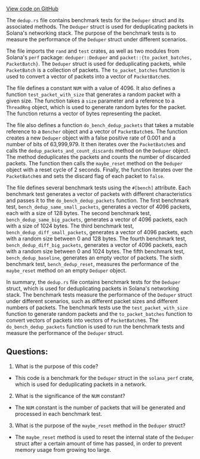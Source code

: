 
[View code on GitHub](https://github.com/solana-labs/solana/blob/master/perf/benches/dedup.rs)

The `dedup.rs` file contains benchmark tests for the `Deduper` struct and its associated methods. The `Deduper` struct is used for deduplicating packets in Solana's networking stack. The purpose of the benchmark tests is to measure the performance of the `Deduper` struct under different scenarios.

The file imports the `rand` and `test` crates, as well as two modules from Solana's `perf` package: `deduper::Deduper` and `packet::{to_packet_batches, PacketBatch}`. The `Deduper` struct is used for deduplicating packets, while `PacketBatch` is a collection of packets. The `to_packet_batches` function is used to convert a vector of packets into a vector of `PacketBatch`es.

The file defines a constant `NUM` with a value of 4096. It also defines a function `test_packet_with_size` that generates a random packet with a given size. The function takes a `size` parameter and a reference to a `ThreadRng` object, which is used to generate random bytes for the packet. The function returns a vector of bytes representing the packet.

The file also defines a function `do_bench_dedup_packets` that takes a mutable reference to a `Bencher` object and a vector of `PacketBatch`es. The function creates a new `Deduper` object with a false positive rate of 0.001 and a number of bits of 63,999,979. It then iterates over the `PacketBatch`es and calls the `dedup_packets_and_count_discards` method on the `Deduper` object. The method deduplicates the packets and counts the number of discarded packets. The function then calls the `maybe_reset` method on the `Deduper` object with a reset cycle of 2 seconds. Finally, the function iterates over the `PacketBatch`es and sets the discard flag of each packet to `false`.

The file defines several benchmark tests using the `#[bench]` attribute. Each benchmark test generates a vector of packets with different characteristics and passes it to the `do_bench_dedup_packets` function. The first benchmark test, `bench_dedup_same_small_packets`, generates a vector of 4096 packets, each with a size of 128 bytes. The second benchmark test, `bench_dedup_same_big_packets`, generates a vector of 4096 packets, each with a size of 1024 bytes. The third benchmark test, `bench_dedup_diff_small_packets`, generates a vector of 4096 packets, each with a random size between 0 and 128 bytes. The fourth benchmark test, `bench_dedup_diff_big_packets`, generates a vector of 4096 packets, each with a random size between 0 and 1024 bytes. The fifth benchmark test, `bench_dedup_baseline`, generates an empty vector of packets. The sixth benchmark test, `bench_dedup_reset`, measures the performance of the `maybe_reset` method on an empty `Deduper` object.

In summary, the `dedup.rs` file contains benchmark tests for the `Deduper` struct, which is used for deduplicating packets in Solana's networking stack. The benchmark tests measure the performance of the `Deduper` struct under different scenarios, such as different packet sizes and different numbers of packets. The benchmark tests use the `test_packet_with_size` function to generate random packets and the `to_packet_batches` function to convert vectors of packets into vectors of `PacketBatch`es. The `do_bench_dedup_packets` function is used to run the benchmark tests and measure the performance of the `Deduper` struct.
## Questions: 
 1. What is the purpose of this code?
- This code is a benchmark for the `Deduper` struct in the `solana_perf` crate, which is used for deduplicating packets in a network.

2. What is the significance of the `NUM` constant?
- The `NUM` constant is the number of packets that will be generated and processed in each benchmark test.

3. What is the purpose of the `maybe_reset` method in the `Deduper` struct?
- The `maybe_reset` method is used to reset the internal state of the `Deduper` struct after a certain amount of time has passed, in order to prevent memory usage from growing too large.